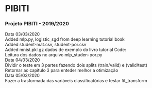 # PIBITI
### Projeto PIBITI - 2019/2020
Data 03/03/2020\
    Added mlp.py, logistic_sgd from deep learning tutorial book\
    Added student-mat.csv, student-por.csv\
    Added mnist.pkl.gz dados de exemplo do livro tutorial
    Code:\
        Leitura dos dados no arquivo mlp_studen-por.py\
Data 04/03/2020\
    Dividir o teste em 3 partes fazendo dois splits (train/valid) e (valid/test)
    Retornar ao capitulo 3 para enteder melhor a otimização\
Data 05/03/2020\
    Fazer a trasformada das variáveis classificatórias e testar fit_transform